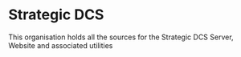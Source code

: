 # Strategic DCS

This organisation holds all the sources for the Strategic DCS Server, Website and associated utilities
